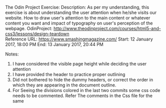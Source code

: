 The Odin Project Exercise:
Description: As per my understanding, this exercise is about understanding the user attention when he/she visits our website.
             How to draw user's attention to the main content or whatever content you want and impact of typography on user's
             perception of the webpage.
OdinProject:   http://www.theodinproject.com/courses/html5-and-css3/lessons/design-teardown             
Reference URL: https://www.smashingmagazine.com/
Start: 12 January 2017, 18:00 PM
End: 13 January 2017, 20:44 PM 

Notes:
1. I have considered the visible page height while deciding the user attention
2. I have provided the header to practice proper outlining
3. Did not bothered to hide the dummy headers, or correct the order in which they
   are appearing in the document outline.
4. For Seeing the divisions colored in the last two commits some css code needs to
   be commented. Refer The comments in the Css file for the same
